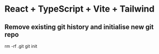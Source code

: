 # React + TypeScript + Vite + Tailwind

## Remove existing git history and initialise new git repo
rm -rf .git
git init
